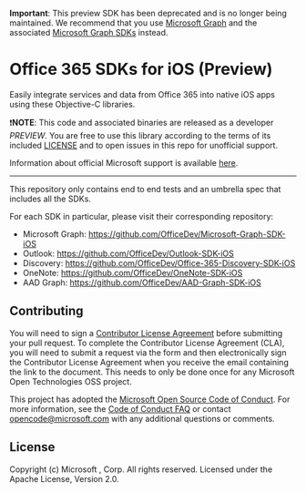 **Important**: This preview SDK has been deprecated and is no longer being maintained. We recommend that you use [Microsoft Graph](https://graph.microsoft.com/) and the associated [Microsoft Graph SDKs](https://developer.microsoft.com/en-us/graph/code-samples-and-sdks) instead.

# Office 365 SDKs for iOS (Preview)

Easily integrate services and data from Office 365 into native iOS apps using these Objective-C libraries.


:exclamation:**NOTE**: This code and associated binaries are released as a developer *PREVIEW*. You are free to use this library according to the terms of its included [LICENSE](/LICENSE) and to open issues in this repo for unofficial support.

Information about official Microsoft support is available  [here][support-placeholder].

[support-placeholder]: https://support.microsoft.com/

---

This repository only contains end to end tests and an umbrella spec that includes all the SDKs.

For each SDK in particular, please visit their corresponding repository:

* Microsoft Graph: https://github.com/OfficeDev/Microsoft-Graph-SDK-iOS
* Outlook:  https://github.com/OfficeDev/Outlook-SDK-iOS
* Discovery:  https://github.com/OfficeDev/Office-365-Discovery-SDK-iOS
* OneNote:  https://github.com/OfficeDev/OneNote-SDK-iOS 
* AAD Graph: https://github.com/OfficeDev/AAD-Graph-SDK-iOS 


## Contributing
You will need to sign a [Contributor License Agreement](https://cla2.msopentech.com/) before submitting your pull request. To complete the Contributor License Agreement (CLA), you will need to submit a request via the form and then electronically sign the Contributor License Agreement when you receive the email containing the link to the document. This needs to only be done once for any Microsoft Open Technologies OSS project.

This project has adopted the [Microsoft Open Source Code of Conduct](https://opensource.microsoft.com/codeofconduct/). For more information, see the [Code of Conduct FAQ](https://opensource.microsoft.com/codeofconduct/faq/) or contact [opencode@microsoft.com](mailto:opencode@microsoft.com) with any additional questions or comments.

## License
Copyright (c) Microsoft , Corp. All rights reserved. Licensed under the Apache License, Version 2.0.
